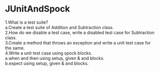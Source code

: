 # JUnitAndSpock

1.What is a test suite?<br/>
  a.Create a test suite of Addition and Subtraction class.<br/>
2.How do we disable a test case, write a disabled test case for Subtraction class.<br/>
3.Create a method that throws an exception and write a unit test case for the same.<br/>
4.Write a unit test case using spock blocks.<br/>
  a.when and then using setup, given & and blocks.<br/>
  b.expect using setup, given & and blocks.<br/>
